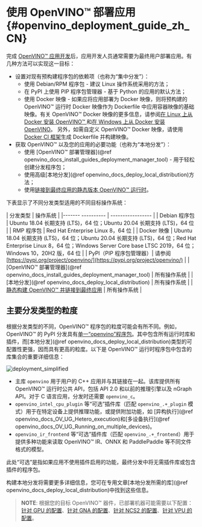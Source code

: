 # 使用 OpenVINO™ 部署应用 {#openvino_deployment_guide_zh_CN}


完成 [OpenVINO™ 应用开发](../../../OV_Runtime_UG/integrate_with_your_application.md)后，应用开发人员通常需要为最终用户部署应用。有几种方法可以实现这一目标：

- 设置对现有预构建程序包的依赖项（也称为“集中分发”）：
   - 使用 Debian/RPM 程序包 - 建议 Linux 操作系统采用的方法；
   - 在 PyPI 上使用 PIP 程序包管理器 - 基于 Python 的应用的默认方法；
   - 使用 Docker 映像 - 如果应将应用部署为 Docker 映像，则将预构建的 OpenVINO™ 运行时 Docker 映像作为 Dockerfile 中应用容器映像的基础映像。有关 OpenVINO™ Docker 映像的更多信息，请参阅[在 Linux 上从 Docker 安装 OpenVINO™ ](../../../install_guides/installing-openvino-docker-linux.md)和[在 Windows 上从 Docker 安装 OpenVINO](../../../install_guides/installing-openvino-docker-windows.md)。
      另外，如需自定义 OpenVINO™ Docker 映像，请使用 [Docker CI 框架](https://github.com/openvinotoolkit/docker_ci)生成 Dockerfile 并构建映像。
- 获取 OpenVINO™ 以及您的应用的必要功能（也称为“本地分发”）：
   - 使用 [OpenVINO™ 部署管理器](@ref openvino_docs_install_guides_deployment_manager_tool) - 用于轻松创建分发程序包；
   - 使用高级[本地分发](@ref openvino_docs_deploy_local_distribution)方法；
   - 使用[链接到最终应用的静态版本 OpenVINO™ 运行时](https://github.com/openvinotoolkit/openvino/wiki/StaticLibraries)。

下表显示了不同分发类型适用的不同目标操作系统：

| 分发类型 | 操作系统 |
|------- ---------- | ----------------- |
| Debian 程序包 | Ubuntu 18.04 长期支持 (LTS)，64 位；Ubuntu 20.04 长期支持 (LTS)，64 位 |
| RMP 程序包 | Red Hat Enterprise Linux 8，64 位 |
| Docker 映像 | Ubuntu 18.04 长期支持 (LTS)，64 位；Ubuntu 20.04 长期支持 (LTS)，64 位；Red Hat Enterprise Linux 8，64 位；Windows Server Core base LTSC 2019，64 位；Windows 10，20H2 版，64 位 |
| PyPI（PIP 程序包管理器）| 请参阅 [https://pypi.org/project/openvino/](https://pypi.org/project/openvino/) |
| [OpenVINO™ 部署管理器](@ref openvino_docs_install_guides_deployment_manager_tool) | 所有操作系统 |
| [本地分发](@ref openvino_docs_deploy_local_distribution) | 所有操作系统 |
| [静态构建 OpenVINO™ 并链接到最终应用](https://github.com/openvinotoolkit/openvino/wiki/StaticLibraries) | 所有操作系统 |

## 主要分发类型的粒度

根据分发类型的不同，OpenVINO™ 程序包的粒度可能会有所不同。例如，OpenVINO™ 的 PyPI 分发具有[单一“openvino”程序包](https://pypi.org/project/openvino/)。其中包含所有运行时库和插件，而[本地分发](@ref openvino_docs_deploy_local_distribution)类型的可配置性更强，因而具有更高的粒度。以下是 OpenVINO™ 运行时程序包中包含的库集合的重要详细信息：

![deployment_simplified]

- 主库 `openvino` 用于用户的 C++ 应用并与其链接在一起。该库提供所有 OpenVINO™ 运行时公共 API，包括 API 2.0 和以前的推理引擎以及 nGraph API。对于 C 语言应用，分发时还需要 `openvino_c`。
- `openvino_intel_cpu_plugin` 等“可选”插件库（匹配 `openvino_.+_plugin` 模式）用于在特定设备上提供推理功能，或提供附加功能，如 [异构执行](@ref openvino_docs_OV_UG_Hetero_execution)和[多设备执行](@ref openvino_docs_OV_UG_Running_on_multiple_devices)。
- `openvino_ir_frontend` 等“可选”插件库（匹配 `openvino_.+_frontend`）用于提供多种功能来读取 OpenVINO™ IR、ONNX 和 PaddlePaddle 等不同文件格式的模型。

此处“可选”是指如果应用不使用插件启用的功能，最终分发中将无需插件库或包含插件的程序包。

构建本地分发将需要更多详细信息，您可在专用文章[本地分发所需的库](@ref openvino_docs_deploy_local_distribution)中找到这些信息。

> **NOTE**: 根据您的目标 OpenVINO™ 器件，已部署机器可能需要以下配置：[针对 GPU 的配置](../../../install_guides/configurations-for-intel-gpu.md)、[针对 GNA 的配置](../../../install_guides/configurations-for-intel-gna.md)、[针对 NCS2 的配置](../../install_guides/configurations-for-ncs2.md)、[针对 VPU 的配置](../../../install_guides/configurations-for-ivad-vpu.md)。

[deployment_simplified]: ../../../img/deployment_simplified.png
